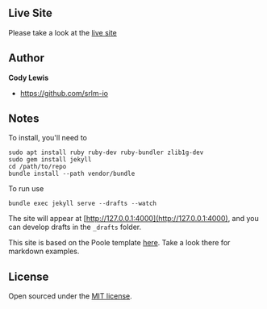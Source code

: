 ## Live Site

Please take a look at the [live site](http://srlm.io)

## Author

**Cody Lewis**
- <https://github.com/srlm-io>


## Notes


To install, you'll need to

```
sudo apt install ruby ruby-dev ruby-bundler zlib1g-dev
sudo gem install jekyll
cd /path/to/repo
bundle install --path vendor/bundle
```

To run use
```
bundle exec jekyll serve --drafts --watch
````

The site will appear at [http://127.0.0.1:4000](http://127.0.0.1:4000), and you can develop drafts in the `_drafts` folder.

This site is based on the Poole template [here](https://github.com/poole/poole). Take a look there for markdown examples.

## License

Open sourced under the [MIT license](LICENSE.md).
